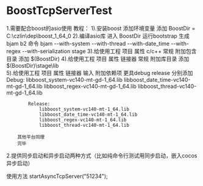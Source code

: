# BoostTcpServerTest
1.需要配合boost的asio使用
    教程：
        1).安装boost 添加环境变量
            添加 BoostDir = C:\czlin\dep\boost_1_64_0
        2).编译asio库 进入 BoostDir 运行bootstrap 生成  bjam b2
            命令 bjam --with-system --with-thread --with-date_time --with-regex --with-serialization stage
        3).给使用工程 项目 属性 c/c++ 常规 附加包含目录
            添加 $(BoostDir)
        4).给使用工程 项目 属性 链接器 常规  附加库目录 
            添加 $(BoostDir)\stage\lib\
        5).给使用工程 项目 属性 链接器 输入 附加依赖项 更具debug release 分别添加
            Debug:
                libboost_system-vc140-mt-gd-1_64.lib
                libboost_date_time-vc140-mt-gd-1_64.lib
                libboost_regex-vc140-mt-gd-1_64.lib
                libboost_thread-vc140-mt-gd-1_64.lib
                
            Release:
                libboost_system-vc140-mt-1_64.lib
                libboost_date_time-vc140-mt-1_64.lib
                libboost_regex-vc140-mt-1_64.lib
                libboost_thread-vc140-mt-1_64.lib
                
        其他平台同理
        完毕
2.提供同步启动和异步启动两种方式（比如纯命令行测试用同步启动，嵌入cocos异步启动）


使用方法
startAsyncTcpServer("51234");